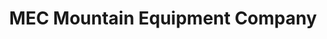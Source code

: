 ---
title: "MEC Mountain Equipment Company"
url: /laval/mec-mountain-equipment-company/
shop: Outdoor
---
